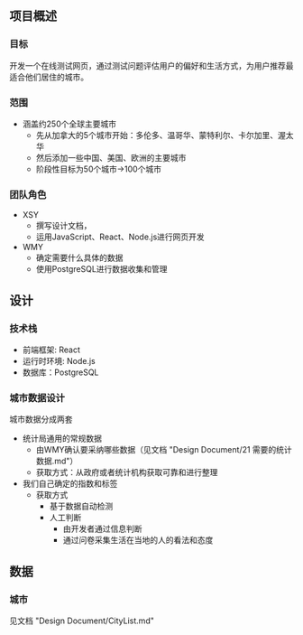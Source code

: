 ## 项目概述

### 目标

开发一个在线测试网页，通过测试问题评估用户的偏好和生活方式，为用户推荐最适合他们居住的城市。


### 范围

- 涵盖约250个全球主要城市
  - 先从加拿大的5个城市开始：多伦多、温哥华、蒙特利尔、卡尔加里、渥太华
  - 然后添加一些中国、美国、欧洲的主要城市
  - 阶段性目标为50个城市→100个城市

### 团队角色
- XSY
  - 撰写设计文档，
  - 运用JavaScript、React、Node.js进行网页开发
- WMY
  - 确定需要什么具体的数据
  - 使用PostgreSQL进行数据收集和管理


## 设计

### 技术栈
- 前端框架:  React
- 运行时环境: Node.js
- 数据库：PostgreSQL

### 城市数据设计

城市数据分成两套
- 统计局通用的常规数据
  - 由WMY确认要采纳哪些数据（见文档 "Design Document/21 需要的统计数据.md"）
  - 获取方式：从政府或者统计机构获取可靠和进行整理
- 我们自己确定的指数和标签
  - 获取方式
    - 基于数据自动检测
    - 人工判断
      - 由开发者通过信息判断
      - 通过问卷采集生活在当地的人的看法和态度


## 数据

### 城市

见文档 "Design Document/CityList.md"

